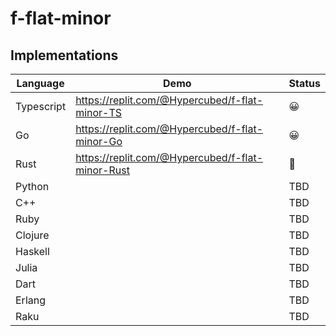 # f-flat-minor

## Implementations

| Language | Demo | Status |
| --- | ----------- | ----------- |
| Typescript | https://replit.com/@Hypercubed/f-flat-minor-TS | 😀 |
| Go | https://replit.com/@Hypercubed/f-flat-minor-Go | 😀 |
| Rust | https://replit.com/@Hypercubed/f-flat-minor-Rust | 🤬 |
| Python |  | TBD |
| C++ |  | TBD |
| Ruby |  | TBD |
| Clojure | | TBD |
| Haskell | | TBD |
| Julia | | TBD |
| Dart | | TBD |
| Erlang | | TBD |
| Raku | | TBD |
